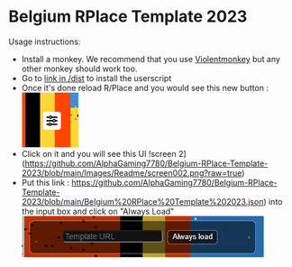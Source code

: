 # Belgium RPlace Template 2023
 
Usage instructions:
 * Install a monkey. We recommend that you use [Violentmonkey](https://violentmonkey.github.io/get-it/) but any other monkey should work too.
 * Go to [link in /dist](https://github.com/osuplace/templateManager/raw/main/dist/templateManager.user.js) to install the userscript
 * Once it's done reload R/Place and you would see this new button : 
    ![screen 1](https://github.com/AlphaGaming7780/Belgium-RPlace-Template-2023/blob/main/Images/Readme/screen001.png?raw=true)
 * Click on it and you will see this UI
    !screen 2](https://github.com/AlphaGaming7780/Belgium-RPlace-Template-2023/blob/main/Images/Readme/screen002.png?raw=true)
 * Put this link : https://github.com/AlphaGaming7780/Belgium-RPlace-Template-2023/blob/main/Belgium%20RPlace%20Template%202023.json)
    into the input box and click on "Always Load"
    ![screen 3](https://github.com/AlphaGaming7780/Belgium-RPlace-Template-2023/blob/main/Images/Readme/screen003.png?raw=true)
    
